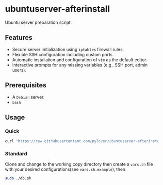 # ubuntuserver-afterinstall

Ubuntu server preparation script.


## Features
- Secure server initialization using `iptables` firewall rules.
- Flexible SSH configuration including custom ports.
- Automatic installation and configuration of `vim` as the default editor.
- Interactive prompts for any missing variables (e.g., SSH port, admin users).


## Prerequisites
- A `Debian` server.
- `bash`


## Usage

### Quick
```bash
curl "https://raw.githubusercontent.com/pylover/ubuntuserver-afterinstall/master/quick.sh" | sudo bash
```

### Standard
Clone and change to the working copy directory then create a `vars.sh` file 
with your desired configurations(see `vars.sh.example`), then:

```bash
sudo ./do.sh
```

